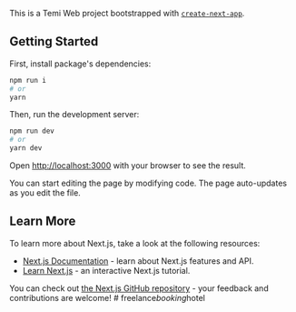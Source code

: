 This is a Temi Web project bootstrapped with [`create-next-app`](https://github.com/vercel/next.js/tree/canary/packages/create-next-app).

## Getting Started

First, install package's dependencies:

```bash
npm run i
# or
yarn
```

Then, run the development server:

```bash
npm run dev
# or
yarn dev
```

Open [http://localhost:3000](http://localhost:3000) with your browser to see the result.

You can start editing the page by modifying code. The page auto-updates as you edit the file.

## Learn More

To learn more about Next.js, take a look at the following resources:

- [Next.js Documentation](https://nextjs.org/docs) - learn about Next.js features and API.
- [Learn Next.js](https://nextjs.org/learn) - an interactive Next.js tutorial.

You can check out [the Next.js GitHub repository](https://github.com/vercel/next.js/) - your feedback and contributions are welcome!
#   f r e e l a n c e _ b o o k i n g _ h o t e l  
 